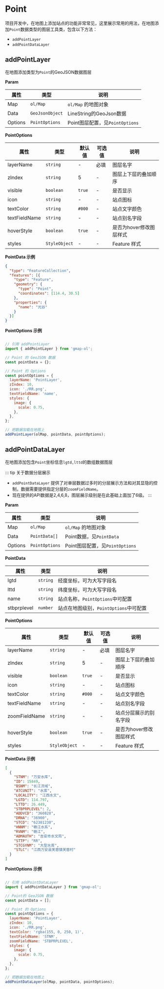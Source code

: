 # Point

项目开发中，在地图上添加站点的功能非常常见，这里展示常用的用法，在地图添加`Point`数据类型的图层工具类，包含以下方法：
- `addPointLayer`
- `addPointDataLayer`

## addPointLayer
在地图添加类型为`Point`的GeoJSON数据图层

**Param**

| 属性    | 类型            | 说明                            |
| ------- | --------------- | ------------------------------ |
| Map     | `ol/Map`        | `ol/Map` 的地图对象             |
| Data    | `GeoJsonObject` | LineString的GeoJson数据         |
| Options | `PointOptions`  | Point图层配置，见`PointOptions`  |


**PointOptions**

| 属性           | 类型           | 默认值 | 可选值  | 说明                 |
| -------------- | ----------    | ------ | ------ | -------------------- |
| layerName      | `string`      | -      | 必填   | 图层名字              |
| zIndex         | `string`      | 5      | -      | 图层上下层的叠加顺序   |
| visible        | `boolean`     | `true` | -      | 是否显示              |
| icon           | `string`      | -      | -      | 站点图标              |
| textColor      | `string`      | `#000` | -      | 站点文字颜色          |
| textFieldName  | `string`      | -      | -      | 站点别名字段          |
| hoverStyle     | `boolean`     | `true` | -      | 是否为hover修改图层样式 |
| styles         | `StyleObject` | -      | -      | Feature 样式         |

**PointData 示例**

```json
{
  "type": "FeatureCollection",
  "features": [{
    "type": "Feature",
    "geometry": {
      "type": "Point",
      "coordinates": [114.4, 30.5]
    },
    "properties": {
      "name": "光谷"
    }
  }]
}
```

**PointOptions 示例**

```javascript

// 引用 addPointLayer
import { addPointLayer } from 'gmap-ol';

// Point 的 GeoJSON 数据
const pointData = {};

// Point 的 Options
const pointOptions = {
  layerName: 'PointLayer',
  zIndex: 10,
  icon: './RR.png',
  textFieldName: 'name',
  styles: {
    image: {
      scale: 0.75,
    },
  },
};

// 把数据加载在地图上
addPointLayer(olMap, pointData, pointOptions);

```


## addPointDataLayer

在地图添加包含`Point`坐标信息`lgtd,lttd`的数组数据图层

::: tip 关于数据分层展示

- `addPointDataLayer` 提供了对单层数据过多时的分层展示方法和对其显隐的控制，数据需要提供指定分层的`zoomFieldName`。
- 现在提供的API数据是2,4,6,8，图层展示级别是在此基础上面加了6级。
:::


**Param**

| 属性     | 类型           | 说明                             |
| ------- | -------------- | -------------------------------- |
| Map     | `ol/Map`       | `ol/Map` 的地图对象               |
| Data    | `PointData[]`  | Point数据，见`PointData`          |
| Options | `PointOptions` | Point图层配置，见`PointOptions`    |

**PointData**

| 属性        | 类型        | 说明                                 |
| ----------- | ---------- | ------------------------------------ |
| lgtd        | `string`   | 经度坐标，可为大写字段名               |
| lttd        | `string`   | 纬度坐标，可为大写字段名               |
| name        | `string`   | 站点名称，`PointOptions`中可配置       |
| stbprplevel | `number`   | 站点在地图级别，`PointOptions`中可配置 |

**PointOptions**

| 属性           | 类型           | 默认值 | 可选值  | 说明                   |
| -------------- | ----------    | ------ | ------ | ---------------------- |
| layerName      | `string`      | -      | 必填   | 图层名字                |
| zIndex         | `string`      | 5      | -      | 图层上下层的叠加顺序     |
| visible        | `boolean`     | `true` | -      | 是否显示                |
| icon           | `string`      | -      | -      | 站点图标                |
| textColor      | `string`      | `#000` | -      | 站点文字颜色            |
| textFieldName  | `string`      | -      | -      | 站点别名字段            |
| zoomFieldName  | `string`      | -      | -      | 站点分层展示的别名字段   |
| hoverStyle     | `boolean`     | `true` | -      | 是否为hover修改图层样式 |
| styles         | `StyleObject` | -      | -      | Feature 样式           |

**PointData 示例**
```json
[
  {
    "STNM": "万安水库",
    "ID": 15849,
    "BSNM": "长江流域",
    "ATCUNIT": "水库",
    "LOCALITY": "江西水文",
    "LGTD": 114.797,
    "LTTD": 26.449,
    "STBPRPLEVEL": 2,
    "ADDVCD": "360828",
    "DRNA": "36900",
    "STCD": "62301230",
    "HNNM": "赣江水系",
    "RVNM": "赣江",
    "ADMAUTH": "吉安市水文局",
    "STTP": "RR",
    "STCGYNM": "大型水库",
    "STLC": "江西万安县芙蓉镇芙蓉村"
  }
]
```

**PointOptions 示例**

```javascript

// 引用 addPointDataLayer
import { addPointDataLayer } from 'gmap-ol';

// Point的 GeoJSON 数据
const pointData = [];

// Point 的 Options
const pointOptions = {
  layerName: 'PointLayer',
  zIndex: 10,
  icon: './RR.png',
  textColor: 'rgba(155, 0, 250, 1)',
  textFieldName: 'STNM',
  zoomFieldName: 'STBPRPLEVEL',
  styles: {
    image: {
      scale: 0.75,
    },
  },
};

// 把数据加载在地图上
addPointDataLayer(olMap, pointData, pointOptions);

```